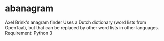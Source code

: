 # abanagram
Axel Brink's anagram finder
Uses a Dutch dictionary (word lists from OpenTaal), but that can be replaced by other word lists in other languages.
Requirement: Python 3